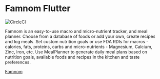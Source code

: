 # Famnom Flutter
[![CircleCI](https://circleci.com/gh/famnom/famnom_flutter/tree/main.svg?style=shield&circle-token=d0e5996fcdd37c09415d7491edebd0c23393159b)](https://circleci.com/gh/famnom/famnom_flutter/tree/main)

Famnom is an easy-to-use macro and micro-nutrient tracker, and meal planner. Choose from a database of foods or add your own, create recipes and log meals. Set custom nutrition goals or use FDA RDIs for macros - calories, fats, proteins, carbs and micro-nutrients - Magnesium, Calcium, Zinc, Iron, etc. Use MealPlanner to generate daily meal plans based on nutrition goals, available foods and recipes in the kitchen and taste preferences.

[Famnom](https://www.github.com/umangsh/famnom)

